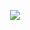 <p align="center">
    <img src="https://skillicons.dev/icons?i=c,git,js,mysql,php,py,anaconda,ruby,java,threejs,mongodb,firebase" />
</p>
